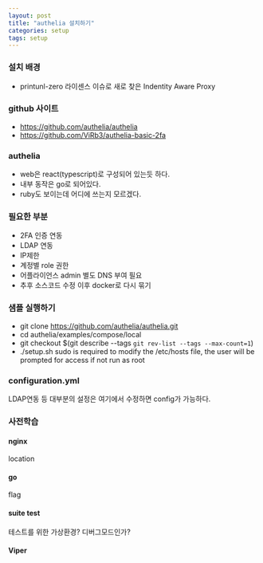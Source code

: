 ```yaml
---
layout: post
title: "authelia 설치하기"
categories: setup
tags: setup
---
```


### 설치 배경
- printunl-zero 라이센스 이슈로 새로 찾은 Indentity Aware Proxy

### github 사이트
- https://github.com/authelia/authelia
- https://github.com/ViRb3/authelia-basic-2fa

### authelia
- web은 react(typescript)로 구성되어 있는듯 하다.
- 내부 동작은 go로 되어있다.
- ruby도 보이는데 어디에 쓰는지 모르겠다.

### 필요한 부분
- 2FA 인증 연동
- LDAP 연동
- IP제한
- 계정별 role 권한
- 어플라이언스 admin 별도 DNS 부여 필요
- 추후 소스코드 수정 이후 docker로 다시 묶기

### 샘플 실행하기
- git clone https://github.com/authelia/authelia.git
- cd authelia/examples/compose/local
- git checkout $(git describe --tags `git rev-list --tags --max-count=1`)
- ./setup.sh sudo is required to modify the /etc/hosts file, the user will be prompted for access if not run as root

### configuration.yml
LDAP연동 등 대부분의 설정은 여기에서 수정하면 config가 가능하다.

### 사전학습
#### nginx
location
#### go
flag

####  suite test
테스트를 위한 가상환경? 디버그모드인가?

#### Viper